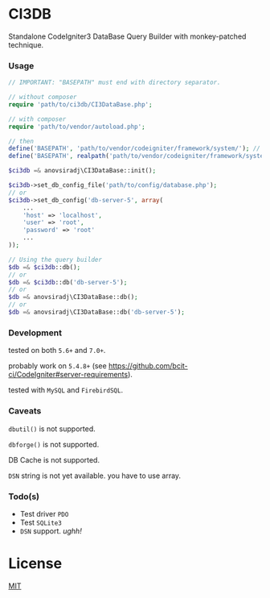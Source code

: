 # CI3DB

Standalone CodeIgniter3 DataBase Query Builder with monkey-patched technique.

### Usage

```php
// IMPORTANT: "BASEPATH" must end with directory separator.

// without composer
require 'path/to/ci3db/CI3DataBase.php';

// with composer
require 'path/to/vendor/autoload.php';

// then
define('BASEPATH', 'path/to/vendor/codeigniter/framework/system/'); // relative
define('BASEPATH', realpath('path/to/vendor/codeigniter/framework/system') . DIRECTORY_SEPARATOR); // absolute

$ci3db =& anovsiradj\CI3DataBase::init();

$ci3db->set_db_config_file('path/to/config/database.php');
// or
$ci3db->set_db_config('db-server-5', array(
	...
	'host' => 'localhost',
	'user' => 'root',
	'password' => 'root'
	...
));

// Using the query builder
$db =& $ci3db::db();
// or
$db =& $ci3db::db('db-server-5');
// or
$db =& anovsiradj\CI3DataBase::db();
// or
$db =& anovsiradj\CI3DataBase::db('db-server-5');
```

### Development

tested on both `5.6+` and `7.0+`.

probably work on `5.4.8+` (see https://github.com/bcit-ci/CodeIgniter#server-requirements).

tested with `MySQL` and `FirebirdSQL`.

### Caveats

`dbutil()` is not supported.

`dbforge()` is not supported.

DB Cache is not supported.

`DSN` string is not yet available. you have to use array.

### Todo(s)

- Test driver `PDO`
- Test `SQLite3`
- `DSN` support. _ughh!_

# License

[MIT](https://anovsiradj.mit-license.org/2017)
